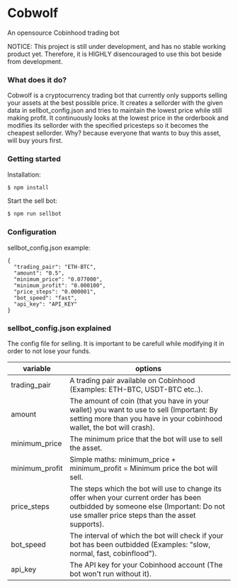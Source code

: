 # Cobwolf
An opensource Cobinhood trading bot

NOTICE: This project is still under development, and has no stable working product yet.
Therefore, it is HIGHLY disencouraged to use this bot beside from development.

### What does it do?

Cobwolf is a cryptocurrency trading bot that currently only supports selling your assets at the best possible price.
It creates a sellorder with the given data in sellbot_config.json and tries to maintain the lowest price while still making profit. It continuously looks at the lowest price in the orderbook and modifies its sellorder with the specified pricesteps so it becomes the cheapest sellorder. Why? because everyone that wants to buy this asset, will buy yours first.

### Getting started

Installation:
```sh
$ npm install
```

Start the sell bot:
```sh
$ npm run sellbot
```

### Configuration

sellbot_config.json example:

```
{
  "trading_pair": "ETH-BTC",
  "amount": "0.5",
  "minimum_price": "0.077000",
  "minimum_profit": "0.000100",
  "price_steps": "0.000001",
  "bot_speed": "fast",
  "api_key": "API_KEY"
}
```

### sellbot_config.json explained

The config file for selling. It is important to be carefull while modifying it in order to not lose your funds.

| variable | options |
| ------ | ------ |
| trading_pair | A trading pair available on Cobinhood (Examples: ETH-BTC, USDT-BTC etc..).|
| amount | The amount of coin (that you have in your wallet) you want to use to sell (Important: By setting more than you have in your cobinhood wallet, the bot will crash).|
| minimum_price | The minimum price that the bot will use to sell the asset.|
| minimum_profit | Simple maths: minimum_price + minimum_profit = Minimum price the bot will sell.|
| price_steps | The steps which the bot will use to change its offer when your current order has been outbidded by someone else (Important: Do not use smaller price steps than the asset supports). |
| bot_speed | The interval of which the bot will check if your bot has been outbidded (Examples: "slow, normal, fast, cobinflood").|
| api_key | The API key for your Cobinhood account (The bot won't run without it). |
